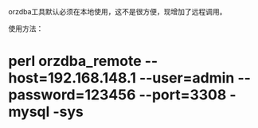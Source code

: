 orzdba工具默认必须在本地使用，这不是很方便，现增加了远程调用。


使用方法：

# perl orzdba_remote --host=192.168.148.1 --user=admin  --password=123456  --port=3308 -mysql -sys


